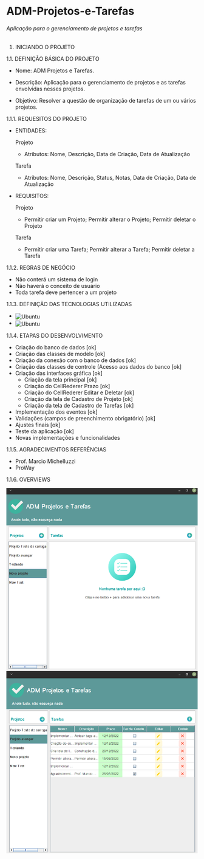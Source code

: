 # ADM-Projetos-e-Tarefas

###### Aplicação para o gerenciamento de projetos e tarefas
##
1. INICIANDO O PROJETO

1.1. DEFINIÇÃO BÁSICA DO PROJETO

- Nome: ADM Projetos e Tarefas.

- Descrição: Aplicação para o gerenciamento de projetos e as tarefas envolvidas nesses projetos.

- Objetivo: Resolver a questão de organização de tarefas de um ou vários projetos.

1.1.1. REQUESITOS DO PROJETO

- ENTIDADES:

  Projeto
  - Atributos: Nome, Descrição, Data de Criação, Data de Atualização

  Tarefa
  - Atributos: Nome, Descrição, Status, Notas, Data de Criação, Data de Atualização

- REQUISITOS:

  Projeto
  - Permitir criar um Projeto; Permitir alterar o Projeto; Permitir deletar o Projeto

  Tarefa
  - Permitir criar uma Tarefa; Permitir alterar a Tarefa; Permitir deletar a Tarefa

1.1.2. REGRAS DE NEGÓCIO

 - Não conterá um sistema de login
 - Não haverá o conceito de usuário
 - Toda tarefa deve pertencer a um projeto 

1.1.3. DEFINIÇÃO DAS TECNOLOGIAS UTILIZADAS

 - <img align="center" alt="Ubuntu" height="54" width="72" src="https://cdn.jsdelivr.net/gh/devicons/devicon/icons/java/java-original-wordmark.svg">
 - <img align="center" alt="Ubuntu" height="54" width="72" src="https://cdn.jsdelivr.net/gh/devicons/devicon/icons/mysql/mysql-original-wordmark.svg">

1.1.4. ETAPAS DO DESENVOLVIMENTO

- Criação do banco de dados [ok]
 - Criação das classes de modelo [ok]
 - Criação da conexão com o banco de dados [ok]
 - Criação das classes de controle (Acesso aos dados do banco [ok]
 - Criação das interfaces gráfica [ok]
   - Criação da tela principal [ok]
   - Criação do CellRederer Prazo [ok]
   - Criação do CellRederer Editar e Deletar [ok]
   - Criação da tela de Cadastro de Projeto [ok]
   - Criação da tela de Cadastro de Tarefas [ok]
 - Implementação dos eventos [ok]
  - Validações (campos de preenchimento obrigatório) [ok]
 - Ajustes finais [ok]
 - Teste da aplicação [ok]
 - Novas implementações e funcionalidades
 
 1.1.5. AGRADECIMENTOS REFERÊNCIAS
 
 - Prof. Marcio Michelluzzi 
 - ProWay
 
 1.1.6. OVERVIEWS
 
 ![](src/main/resources/OVERVIEW1.png)
 ![](src/main/resources/OVERVIEW2.png)
